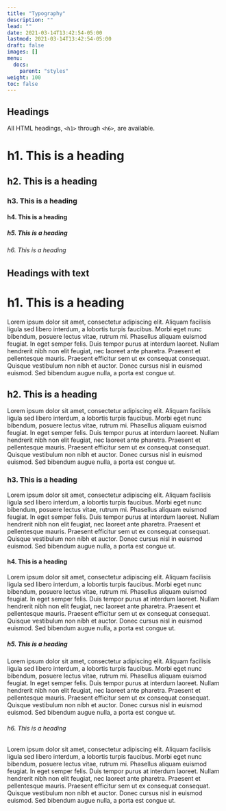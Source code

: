 ```yaml
---
title: "Typography"
description: ""
lead: ""
date: 2021-03-14T13:42:54-05:00
lastmod: 2021-03-14T13:42:54-05:00
draft: false
images: []
menu: 
  docs:
    parent: "styles"
weight: 100
toc: false
---
```


## Headings

All HTML headings, `<h1>` through `<h6>`, are available.

# h1. This is a heading
## h2. This is a heading
### h3. This is a heading
#### h4. This is a heading
##### h5. This is a heading
###### h6. This is a heading

## Headings with text

# h1. This is a heading
Lorem ipsum dolor sit amet, consectetur adipiscing elit. Aliquam facilisis ligula sed libero interdum, a lobortis turpis faucibus. Morbi eget nunc bibendum, posuere lectus vitae, rutrum mi. Phasellus aliquam euismod feugiat. In eget semper felis. Duis tempor purus at interdum laoreet. Nullam hendrerit nibh non elit feugiat, nec laoreet ante pharetra. Praesent et pellentesque mauris. Praesent efficitur sem ut ex consequat consequat. Quisque vestibulum non nibh et auctor. Donec cursus nisl in euismod euismod. Sed bibendum augue nulla, a porta est congue ut.

## h2. This is a heading
Lorem ipsum dolor sit amet, consectetur adipiscing elit. Aliquam facilisis ligula sed libero interdum, a lobortis turpis faucibus. Morbi eget nunc bibendum, posuere lectus vitae, rutrum mi. Phasellus aliquam euismod feugiat. In eget semper felis. Duis tempor purus at interdum laoreet. Nullam hendrerit nibh non elit feugiat, nec laoreet ante pharetra. Praesent et pellentesque mauris. Praesent efficitur sem ut ex consequat consequat. Quisque vestibulum non nibh et auctor. Donec cursus nisl in euismod euismod. Sed bibendum augue nulla, a porta est congue ut.

### h3. This is a heading
Lorem ipsum dolor sit amet, consectetur adipiscing elit. Aliquam facilisis ligula sed libero interdum, a lobortis turpis faucibus. Morbi eget nunc bibendum, posuere lectus vitae, rutrum mi. Phasellus aliquam euismod feugiat. In eget semper felis. Duis tempor purus at interdum laoreet. Nullam hendrerit nibh non elit feugiat, nec laoreet ante pharetra. Praesent et pellentesque mauris. Praesent efficitur sem ut ex consequat consequat. Quisque vestibulum non nibh et auctor. Donec cursus nisl in euismod euismod. Sed bibendum augue nulla, a porta est congue ut.

#### h4. This is a heading
Lorem ipsum dolor sit amet, consectetur adipiscing elit. Aliquam facilisis ligula sed libero interdum, a lobortis turpis faucibus. Morbi eget nunc bibendum, posuere lectus vitae, rutrum mi. Phasellus aliquam euismod feugiat. In eget semper felis. Duis tempor purus at interdum laoreet. Nullam hendrerit nibh non elit feugiat, nec laoreet ante pharetra. Praesent et pellentesque mauris. Praesent efficitur sem ut ex consequat consequat. Quisque vestibulum non nibh et auctor. Donec cursus nisl in euismod euismod. Sed bibendum augue nulla, a porta est congue ut.

##### h5. This is a heading
Lorem ipsum dolor sit amet, consectetur adipiscing elit. Aliquam facilisis ligula sed libero interdum, a lobortis turpis faucibus. Morbi eget nunc bibendum, posuere lectus vitae, rutrum mi. Phasellus aliquam euismod feugiat. In eget semper felis. Duis tempor purus at interdum laoreet. Nullam hendrerit nibh non elit feugiat, nec laoreet ante pharetra. Praesent et pellentesque mauris. Praesent efficitur sem ut ex consequat consequat. Quisque vestibulum non nibh et auctor. Donec cursus nisl in euismod euismod. Sed bibendum augue nulla, a porta est congue ut.

###### h6. This is a heading
Lorem ipsum dolor sit amet, consectetur adipiscing elit. Aliquam facilisis ligula sed libero interdum, a lobortis turpis faucibus. Morbi eget nunc bibendum, posuere lectus vitae, rutrum mi. Phasellus aliquam euismod feugiat. In eget semper felis. Duis tempor purus at interdum laoreet. Nullam hendrerit nibh non elit feugiat, nec laoreet ante pharetra. Praesent et pellentesque mauris. Praesent efficitur sem ut ex consequat consequat. Quisque vestibulum non nibh et auctor. Donec cursus nisl in euismod euismod. Sed bibendum augue nulla, a porta est congue ut.